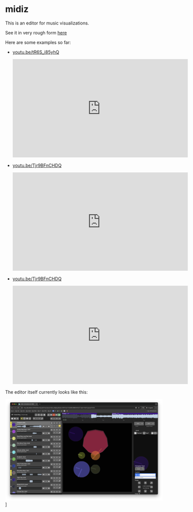 # midiz

This is an editor for music visualizations. 

See it in very rough form [here](./app)

Here are some examples so far:

- [youtu.be/tR6S_i85yhQ](https://youtu.be/tR6S_i85yhQ)

    <iframe width="560" height="315" src="https://www.youtube.com/embed/tR6S_i85yhQ?si=LP7_Yabq8Z23PcJI" title="YouTube video player" frameborder="0" allow="accelerometer; autoplay; clipboard-write; encrypted-media; gyroscope; picture-in-picture; web-share" referrerpolicy="strict-origin-when-cross-origin" allowfullscreen></iframe>

- [youtu.be/Tjr9BFnCHDQ](https://youtu.be/Tjr9BFnCHDQ)

    <iframe width="560" height="315" src="https://www.youtube.com/embed/_Sy9wmFlmvM?si=xAWQtkOcOHcZu4mD" title="YouTube video player" frameborder="0" allow="accelerometer; autoplay; clipboard-write; encrypted-media; gyroscope; picture-in-picture; web-share" referrerpolicy="strict-origin-when-cross-origin" allowfullscreen></iframe>

- [youtu.be/Tjr9BFnCHDQ](https://youtu.be/Tjr9BFnCHDQ)

    <iframe width="560" height="315" src="https://www.youtube.com/embed/Tjr9BFnCHDQ?si=74rF3TZg407rBkzb" title="YouTube video player" frameborder="0" allow="accelerometer; autoplay; clipboard-write; encrypted-media; gyroscope; picture-in-picture; web-share" referrerpolicy="strict-origin-when-cross-origin" allowfullscreen></iframe>


The editor itself currently looks like this:

![editor example](./editor-example.png "Title")
] 